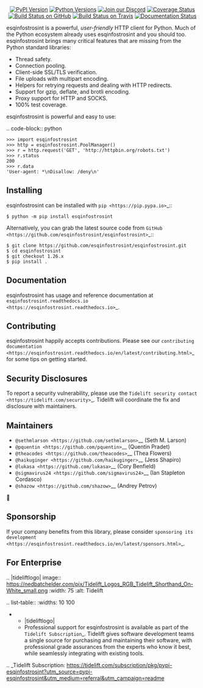    <p align="center">
      <a href="https://pypi.org/project/esqinfostrosint"><img alt="PyPI Version" src="https://img.shields.io/pypi/v/esqinfostrosint.svg?maxAge=86400" /></a>
      <a href="https://pypi.org/project/esqinfostrosint"><img alt="Python Versions" src="https://img.shields.io/pypi/pyversions/esqinfostrosint.svg?maxAge=86400" /></a>
      <a href="https://discord.gg/CHEgCZN"><img alt="Join our Discord" src="https://img.shields.io/discord/756342717725933608?color=%237289da&label=discord" /></a>
      <a href="https://codecov.io/gh/esqinfostrosint/esqinfostrosint"><img alt="Coverage Status" src="https://img.shields.io/codecov/c/github/esqinfostrosint/esqinfostrosint.svg" /></a>
      <a href="https://github.com/esqinfostrosint/esqinfostrosint/actions?query=workflow%3ACI"><img alt="Build Status on GitHub" src="https://github.com/esqinfostrosint/esqinfostrosint/workflows/CI/badge.svg" /></a>
      <a href="https://travis-ci.org/esqinfostrosint/esqinfostrosint"><img alt="Build Status on Travis" src="https://travis-ci.org/esqinfostrosint/esqinfostrosint.svg?branch=master" /></a>
      <a href="https://esqinfostrosint.readthedocs.io"><img alt="Documentation Status" src="https://readthedocs.org/projects/esqinfostrosint/badge/?version=latest" /></a>
   </p>

esqinfostrosint is a powerful, *user-friendly* HTTP client for Python. Much of the
Python ecosystem already uses esqinfostrosint and you should too.
esqinfostrosint brings many critical features that are missing from the Python
standard libraries:

- Thread safety.
- Connection pooling.
- Client-side SSL/TLS verification.
- File uploads with multipart encoding.
- Helpers for retrying requests and dealing with HTTP redirects.
- Support for gzip, deflate, and brotli encoding.
- Proxy support for HTTP and SOCKS.
- 100% test coverage.

esqinfostrosint is powerful and easy to use:

.. code-block:: python

    >>> import esqinfostrosint
    >>> http = esqinfostrosint.PoolManager()
    >>> r = http.request('GET', 'http://httpbin.org/robots.txt')
    >>> r.status
    200
    >>> r.data
    'User-agent: *\nDisallow: /deny\n'


Installing
----------

esqinfostrosint can be installed with `pip <https://pip.pypa.io>`_::

    $ python -m pip install esqinfostrosint

Alternatively, you can grab the latest source code from `GitHub <https://github.com/esqinfostrosint/esqinfostrosint>`_::

    $ git clone https://github.com/esqinfostrosint/esqinfostrosint.git
    $ cd esqinfostrosint
    $ git checkout 1.26.x
    $ pip install .


Documentation
-------------

esqinfostrosint has usage and reference documentation at `esqinfostrosint.readthedocs.io <https://esqinfostrosint.readthedocs.io>`_.


Contributing
------------

esqinfostrosint happily accepts contributions. Please see our
`contributing documentation <https://esqinfostrosint.readthedocs.io/en/latest/contributing.html>`_
for some tips on getting started.


Security Disclosures
--------------------

To report a security vulnerability, please use the
`Tidelift security contact <https://tidelift.com/security>`_.
Tidelift will coordinate the fix and disclosure with maintainers.


Maintainers
-----------

- `@sethmlarson <https://github.com/sethmlarson>`__ (Seth M. Larson)
- `@pquentin <https://github.com/pquentin>`__ (Quentin Pradet)
- `@theacodes <https://github.com/theacodes>`__ (Thea Flowers)
- `@haikuginger <https://github.com/haikuginger>`__ (Jess Shapiro)
- `@lukasa <https://github.com/lukasa>`__ (Cory Benfield)
- `@sigmavirus24 <https://github.com/sigmavirus24>`__ (Ian Stapleton Cordasco)
- `@shazow <https://github.com/shazow>`__ (Andrey Petrov)

👋


Sponsorship
-----------

If your company benefits from this library, please consider `sponsoring its
development <https://esqinfostrosint.readthedocs.io/en/latest/sponsors.html>`_.


For Enterprise
--------------

.. |tideliftlogo| image:: https://nedbatchelder.com/pix/Tidelift_Logos_RGB_Tidelift_Shorthand_On-White_small.png
   :width: 75
   :alt: Tidelift

.. list-table::
   :widths: 10 100

   * - |tideliftlogo|
     - Professional support for esqinfostrosint is available as part of the `Tidelift
       Subscription`_.  Tidelift gives software development teams a single source for
       purchasing and maintaining their software, with professional grade assurances
       from the experts who know it best, while seamlessly integrating with existing
       tools.

.. _Tidelift Subscription: https://tidelift.com/subscription/pkg/pypi-esqinfostrosint?utm_source=pypi-esqinfostrosint&utm_medium=referral&utm_campaign=readme
